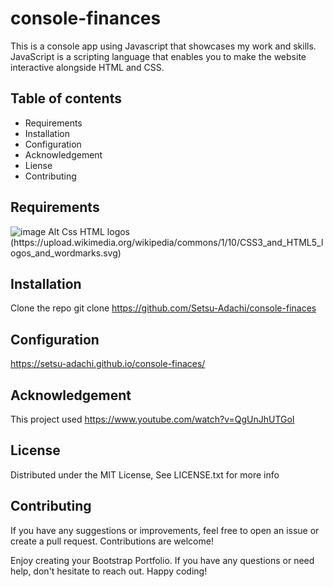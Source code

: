 # console-finances
This is a console app using Javascript that showcases my work and skills. JavaScript is a scripting language that enables you to make the website interactive alongside HTML and CSS.

## Table of contents

- Requirements
- Installation
- Configuration
- Acknowledgement
- Liense
- Contributing



## Requirements
![image Alt Css HTML logos (https://upload.wikimedia.org/wikipedia/commons/1/10/CSS3_and_HTML5_logos_and_wordmarks.svg)](https://commons.wikimedia.org/wiki/File:CSS3_and_HTML5_logos_and_wordmarks.svg)


## Installation
Clone the repo
git clone https://github.com/Setsu-Adachi/console-finaces

## Configuration
https://setsu-adachi.github.io/console-finaces/

## Acknowledgement
This project used 
https://www.youtube.com/watch?v=QgUnJhUTGoI

## License
Distributed under the MIT License, See LICENSE.txt for more info

## Contributing
If you have any suggestions or improvements, feel free to open an issue or create a pull request. Contributions are welcome!

Enjoy creating your Bootstrap Portfolio. If you have any questions or need help, don't hesitate to reach out. Happy coding!

